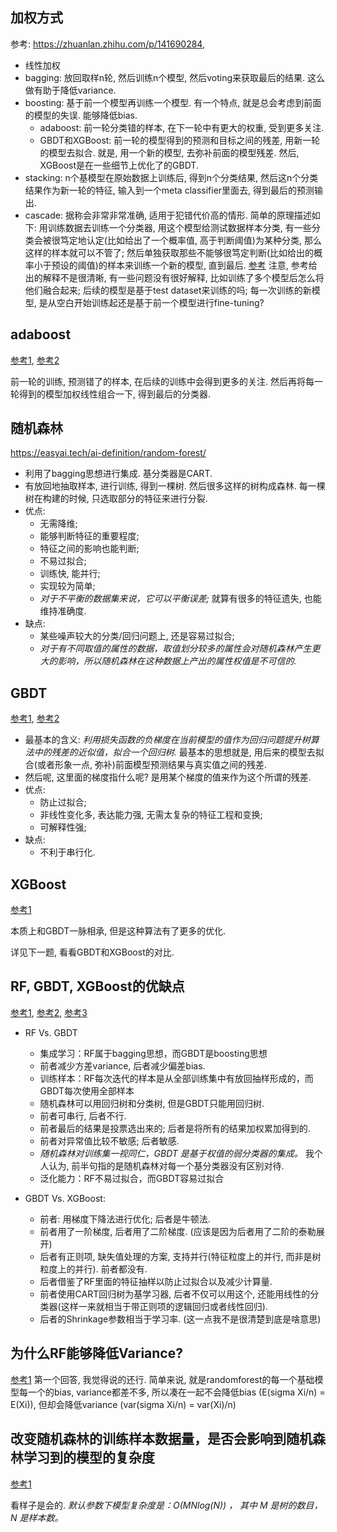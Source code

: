 ## 加权方式

参考: <https://zhuanlan.zhihu.com/p/141690284>, 

* 线性加权
* bagging: 放回取样n轮, 然后训练n个模型, 然后voting来获取最后的结果. 这么做有助于降低variance. 
* boosting: 基于前一个模型再训练一个模型. 有一个特点, 就是总会考虑到前面的模型的失误. 能够降低bias. 
    * adaboost: 前一轮分类错的样本, 在下一轮中有更大的权重, 受到更多关注. 
    * GBDT和XGBoost: 前一轮的模型得到的预测和目标之间的残差, 用新一轮的模型去拟合. 就是, 用一个新的模型, 去弥补前面的模型残差. 然后, XGBoost是在一些细节上优化了的GBDT. 
* stacking: n个基模型在原始数据上训练后, 得到n个分类结果, 然后这n个分类结果作为新一轮的特征, 输入到一个meta classifier里面去, 得到最后的预测输出. 
* cascade: 据称会非常非常准确, 适用于犯错代价高的情形. 简单的原理描述如下: 用训练数据去训练一个分类器, 用这个模型给测试数据样本分类, 有一些分类会被很笃定地认定(比如给出了一个概率值, 高于判断阈值)为某种分类, 那么这样的样本就可以不管了; 然后单独获取那些不能够很笃定判断(比如给出的概率小于预设的阈值)的样本来训练一个新的模型, 直到最后. [参考](https://zhuanlan.zhihu.com/p/115245324) 注意, 参考给出的解释不是很清晰, 有一些问题没有很好解释, 比如训练了多个模型后怎么将他们融合起来; 后续的模型是基于test dataset来训练的吗; 每一次训练的新模型, 是从空白开始训练起还是基于前一个模型进行fine-tuning? 

## adaboost

[参考1](https://zhuanlan.zhihu.com/p/141690284), [参考2](https://zhuanlan.zhihu.com/p/34534004)

前一轮的训练, 预测错了的样本, 在后续的训练中会得到更多的关注. 然后再将每一轮得到的模型加权线性组合一下, 得到最后的分类器. 

## 随机森林

<https://easyai.tech/ai-definition/random-forest/>

* 利用了bagging思想进行集成. 基分类器是CART. 
* 有放回地抽取样本, 进行训练, 得到一棵树. 然后很多这样的树构成森林. 每一棵树在构建的时候, 只选取部分的特征来进行分裂. 
* 优点: 
    * 无需降维; 
    * 能够判断特征的重要程度; 
    * 特征之间的影响也能判断; 
    * 不易过拟合; 
    * 训练快, 能并行; 
    * 实现较为简单; 
    * *对于不平衡的数据集来说，它可以平衡误差;* 就算有很多的特征遗失, 也能维持准确度.  
* 缺点:     
    * 某些噪声较大的分类/回归问题上, 还是容易过拟合; 
    * *对于有不同取值的属性的数据，取值划分较多的属性会对随机森林产生更大的影响，所以随机森林在这种数据上产出的属性权值是不可信的.*

## GBDT

[参考1](https://puluwen.github.io/2019/01/GBDT-introduction/), [参考2](https://www.jianshu.com/p/856ea8201f63)

* 最基本的含义: *利用损失函数的负梯度在当前模型的值作为回归问题提升树算法中的残差的近似值，拟合一个回归树.* 最基本的思想就是, 用后来的模型去拟合(或者形象一点, 弥补)前面模型预测结果与真实值之间的残差. 
* 然后呢, 这里面的梯度指什么呢? 是用某个梯度的值来作为这个所谓的残差.  
* 优点: 
    * 防止过拟合; 
    * 非线性变化多, 表达能力强, 无需太复杂的特征工程和变换; 
    * 可解释性强; 
* 缺点: 
    * 不利于串行化. 

## XGBoost

[参考1](https://zhuanlan.zhihu.com/p/92837676)

本质上和GBDT一脉相承, 但是这种算法有了更多的优化. 

详见下一题, 看看GBDT和XGBoost的对比. 

## RF, GBDT, XGBoost的优缺点

[参考1](https://www.jianshu.com/p/7c621813728c), [参考2](https://zhuanlan.zhihu.com/p/72247243), [参考3](https://mp.weixin.qq.com/s?__biz=MzI1MzY0MzE4Mg==&mid=2247485159&idx=1&sn=d429aac8370ca5127e1e786995d4e8ec&chksm=e9d01626dea79f30043ab80652c4a859760c1ebc0d602e58e13490bf525ad7608a9610495b3d&scene=21#wechat_redirect)

* RF Vs. GBDT
    * 集成学习：RF属于bagging思想，而GBDT是boosting思想
    * 前者减少方差variance, 后者减少偏差bias. 
    * 训练样本：RF每次迭代的样本是从全部训练集中有放回抽样形成的，而GBDT每次使用全部样本
    * 随机森林可以用回归树和分类树, 但是GBDT只能用回归树. 
    * 前者可串行, 后者不行. 
    * 前者最后的结果是投票选出来的; 后者是将所有的结果加权累加得到的. 
    * 前者对异常值比较不敏感; 后者敏感. 
    * *随机森林对训练集一视同仁，GBDT 是基于权值的弱分类器的集成。* 我个人认为, 前半句指的是随机森林对每一个基分类器没有区别对待. 
    * 泛化能力：RF不易过拟合，而GBDT容易过拟合

* GBDT Vs. XGBoost: 
    * 前者: 用梯度下降法进行优化; 后者是牛顿法. 
    * 前者用了一阶梯度, 后者用了二阶梯度. (应该是因为后者用了二阶的泰勒展开)
    * 后者有正则项, 缺失值处理的方案, 支持并行(特征粒度上的并行, 而非是树粒度上的并行). 前者都没有. 
    * 后者借鉴了RF里面的特征抽样以防止过拟合以及减少计算量. 
    * 前者使用CART回归树为基学习器, 后者不仅可以用这个, 还能用线性的分类器(这样一来就相当于带正则项的逻辑回归或者线性回归).
    * 后者的Shrinkage参数相当于学习率. (这一点我不是很清楚到底是啥意思)

## 为什么RF能够降低Variance? 

[参考1](https://www.zhihu.com/question/26760839) 第一个回答, 我觉得说的还行. 简单来说, 就是randomforest的每一个基础模型每一个的bias, variance都差不多, 所以凑在一起不会降低bias (E(sigma Xi/n) = E(Xi)), 但却会降低variance (var(sigma Xi/n) = var(Xi)/n)

## 改变随机森林的训练样本数据量，是否会影响到随机森林学习到的模型的复杂度

[参考1](https://www.cnblogs.com/lestatzhang/p/10611332.html#_77)

看样子是会的. *默认参数下模型复杂度是：O(MNlog(N)) ， 其中 M 是树的数目， N 是样本数。*

